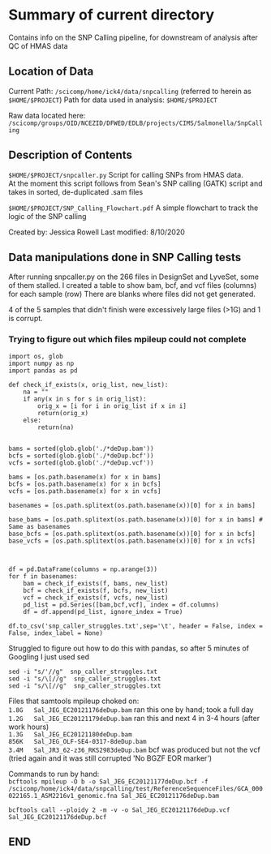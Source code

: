 # Summary of current directory

Contains info on the SNP Calling pipeline, for downstream of analysis after QC of HMAS data

## Location of Data

Current Path: `/scicomp/home/ick4/data/snpcalling`  (referred to herein as `$HOME/$PROJECT`)
Path for data used in analysis: `$HOME/$PROJECT`

Raw data located here: `/scicomp/groups/OID/NCEZID/DFWED/EDLB/projects/CIMS/Salmonella/SnpCalling`



## Description of Contents

`$HOME/$PROJECT/snpcaller.py`
Script for calling SNPs from HMAS data.  
At the moment this script follows from Sean's SNP calling (GATK) script and takes in sorted, de-duplicated .sam files

`$HOME/$PROJECT/SNP_Calling_Flowchart.pdf`
A simple flowchart to track the logic of the SNP calling
	
Created by: Jessica Rowell
Last modified: 8/10/2020

		
## Data manipulations done in SNP Calling tests

After running snpcaller.py on the 266 files in DesignSet and LyveSet, some of them stalled.
I created a table to show bam, bcf, and vcf files (columns) for each sample (row)
There are blanks where files did not get generated.

4 of the 5 samples that didn't finish were excessively large files (>1G) and 1 is corrupt.

### Trying to figure out which files mpileup could not complete

```
import os, glob
import numpy as np
import pandas as pd

def check_if_exists(x, orig_list, new_list):
	na = ""
	if any(x in s for s in orig_list):
		orig_x = [i for i in orig_list if x in i]
		return(orig_x)
	else:
		return(na)


bams = sorted(glob.glob('./*deDup.bam'))
bcfs = sorted(glob.glob('./*deDup.bcf'))
vcfs = sorted(glob.glob('./*deDup.vcf'))

bams = [os.path.basename(x) for x in bams]
bcfs = [os.path.basename(x) for x in bcfs]
vcfs = [os.path.basename(x) for x in vcfs]

basenames = [os.path.splitext(os.path.basename(x))[0] for x in bams]

base_bams = [os.path.splitext(os.path.basename(x))[0] for x in bams] # Same as basenames
base_bcfs = [os.path.splitext(os.path.basename(x))[0] for x in bcfs]
base_vcfs = [os.path.splitext(os.path.basename(x))[0] for x in vcfs]



df = pd.DataFrame(columns = np.arange(3))
for f in basenames:
	bam = check_if_exists(f, bams, new_list)
	bcf = check_if_exists(f, bcfs, new_list)
	vcf = check_if_exists(f, vcfs, new_list)
	pd_list = pd.Series([bam,bcf,vcf], index = df.columns)
	df = df.append(pd_list, ignore_index = True)

df.to_csv('snp_caller_struggles.txt',sep='\t', header = False, index = False, index_label = None)
```

Struggled to figure out how to do this with pandas, so after 5 minutes of Googling I just used sed

```
sed -i "s/'//g"  snp_caller_struggles.txt
sed -i "s/\[//g"  snp_caller_struggles.txt
sed -i "s/\[//g"  snp_caller_struggles.txt
```

Files that samtools mpileup choked on:  
`1.8G	Sal_JEG_EC20121176deDup.bam` ran this one by hand; took a full day  
`1.2G	Sal_JEG_EC20121179deDup.bam` ran this and next 4 in 3-4 hours (after work hours)  
`1.3G	Sal_JEG_EC20121180deDup.bam`  
`856K	Sal_JEG_OLF-SE4-0317-8deDup.bam`  
`3.4M	Sal_JR3_62-z36_RKS2983deDup.bam` bcf was produced but not the vcf (tried again and it was still corrupted 'No BGZF EOR marker')  

Commands to run by hand:  
`bcftools mpileup -O b -o Sal_JEG_EC20121177deDup.bcf -f /scicomp/home/ick4/data/snpcalling/test/ReferenceSequenceFiles/GCA_000022165.1_ASM2216v1_genomic.fna Sal_JEG_EC20121176deDup.bam`  

`bcftools call --ploidy 2 -m -v -o Sal_JEG_EC20121176deDup.vcf Sal_JEG_EC20121176deDup.bcf`  


## END 
